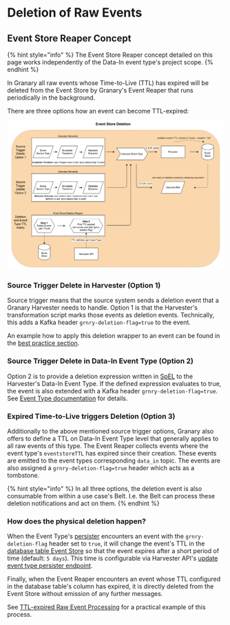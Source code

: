 # Deletion of Raw Events

## Event Store Reaper Concept

{% hint style="info" %}
The Event Store Reaper concept detailed on this page works independently of the Data-In event type's project scope.
{% endhint %}

In Granary all raw events whose Time-to-Live (TTL) has expired will be deleted from the Event Store by Granary's Event Reaper that runs periodically in the background.&#x20;

There are three options how an event can become TTL-expired:

![](<../../../.gitbook/assets/image (1).png>)

### Source Trigger Delete in Harvester (Option 1)

Source trigger means that the source system sends a deletion event that a Granary Harvester needs to handle. Option 1 is that the Harvester's transformation script marks those events as deletion events. Technically, this adds a Kafka header `grnry-deletion-flag=true` to the event.

An example how to apply this deletion wrapper to an event can be found in the [best practice section](../../../learning-grnry-1/data-in/best-practices-1/logging.md#delete-events).&#x20;

### Source Trigger Delete in Data-In Event Type (Option 2)

Option 2 is to provide a deletion expression written in [SpEL](../../../learning-grnry-1/data-in/best-practices-1/best-practices.md) to the Harvester's Data-In Event Type. If the defined expression evaluates to true, the event is also extended with a Kafka header `grnry-deletion-flag=true`. See [Event Type documentation](../event-type.md) for details.

### Expired Time-to-Live triggers Deletion (Option 3)

Additionally to the above mentioned source trigger options, Granary also offers to define a TTL on Data-In Event Type level that generally applies to all raw events of this type. The Event Reaper collects events where the event type's `eventstoreTTL` has expired since their creation. These events are emitted to the event types corresponding `data_in` topic. The events are also assigned a `grnry-deletion-flag=true` header which acts as a tombstone.

{% hint style="info" %}
In all three options, the deletion event is also consumable from within a use case's Belt. I.e. the Belt can process these deletion notifications and act on them.
{% endhint %}

### How does the physical deletion happen?

When the Event Type's [persister](../data-in/eventstore-sink.md#eventstore-batch-sink) encounters an event with the `grnry-deletion-flag` header set to `true`, it will change the event's TTL in the [database table Event Store](./#table-eventstore) so that the event expires after a short period of time (default: `5 days`). This time is configurable via Harvester API's [update event type persister endpoint](../../api-reference/harvester-api/event-type-endpoints/#update-persister-config-for-a-specific-event-type).

Finally, when the Event Reaper encounters an event whose TTL configured in the database table's column has expired, it is directly deleted from the Event Store without emission of any further messages.

See [TTL-expired Raw Event Processing](../../../learning-grnry-1/data-in/best-practices-1/ttl-expired-raw-event-processing.md) for a practical example of this process.
